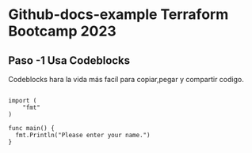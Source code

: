 # Github-docs-example Terraform Bootcamp 2023 

## Paso -1 Usa Codeblocks 

Codeblocks hara la vida más facíl  para copiar,pegar y compartir codigo.

```package main

import (
	"fmt"
)

func main() {
  fmt.Println("Please enter your name.")
}
```
